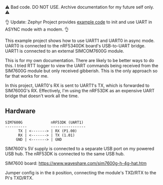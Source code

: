 ⚠️ Bad code. DO NOT USE. Archive documentation for my future self only. ⚠️

👌 Update: Zephyr Project provides [example code](https://github.com/zephyrproject-rtos/zephyr/blob/main/drivers/modem/modem_iface_uart_async.c) to init and use UART in ASYNC mode with a modem. 👌

This example project shows how to use UART1 and UART0 in async mode. UART0 is connected to the nRF5340DK board's USB-to-UART bridge. UART1 is connected to an external SIMCOM7600G module.

This is for my own documentation. There are likely to be better ways to do this. I tried RTT logger to view the UART commands being received from the SIM7600G module but only received gibberish. This is the only approach so far that works for me.

In this project, UART0's RX is sent to UART1's TX, which is forwarded to SIM7600G's RX. Effectively, I'm using the nRF53DK as an expensive UART bridge that doesn't work all the time.

## Hardware

```
SIM7600G             nRF53DK (UART1)
----------           ----------------
      TX | <-------> | RX (P1.00)
      RX | <-------> | TX (1.01)
     GND | <-------> | GND
```

SIM7600's 5V supply is connected to a separate USB port on my powered USB hub. The nRF53DK is connected to the same USB hub.

SIM7600 board: https://www.waveshare.com/sim7600g-h-4g-hat.htm

Jumper config is in the `B` position, connecting the module's TXD/RTX to the Pi's TXD/RTX.
